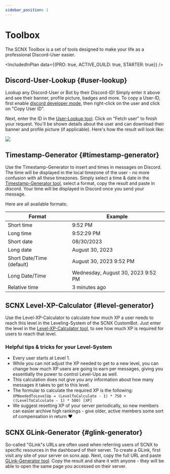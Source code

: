 ```yaml
---
sidebar_position: 1
---
```


# Toolbox

The SCNX Toolbox is a set of tools designed to make your life as a professional Discord-User easier.

<IncludedInPlan data={{PRO: true, ACTIVE_GUILD: true, STARTER: true}} />

## Discord-User-Lookup {#user-lookup}

Lookup any Discord-User or Bot by their Discord-ID! Simply enter it above and see their banner, profile picture, badges
and more. To copy a User-ID, first
enable [discord developer mode](https://faq.scnx.app/discord-entwicklermodus-aktivieren/), then right-click on the user
and click on "Copy User ID".

Next, enter the ID in the [User-Lookup tool](https://scnx.app/user/tools?page=user-lookup). Click on "Fetch user" to
finish your request. You'll be shown details about the user and can download their banner and profile picture (if
applicable). Here's how the result will look like:

![](@site/docs/assets/scnx/user/toolbox/result.png)

## Timestamp-Generator {#timestamp-generator}

Use the Timestamp-Generator to insert and times in messages on Discord. The time will be displayed in the local timezone
of the user - no more confusion with all these timezones. Simply select a time & date in
the [Timestamp-Generator tool](https://scnx.app/user/tools?page=timestamp-generator), select a format, copy the
result and paste in discord. Your time will be displayed in Discord once you send your message.

Here are all available formats:

| Format                    | Example                            |
|---------------------------|------------------------------------|
| Short time                | 9:52 PM                            |
| Long time                 | 9:52:29 PM                         |
| Short date                | 08/30/2023                         |
| Long date                 | August 30, 2023                    |
| Short Date/Time (default) | August 30, 2023 9:52 PM            |
| Long Date/Time            | Wednesday, August 30, 2023 9:52 PM |
| Relative time             | 3 minutes ago                      |

## SCNX Level-XP-Calculator {#level-generator}

Use the Level-XP-Calculator to calculate how much XP a user needs to reach this level in the Leveling-System of the SCNX
CustomBot. Just enter the level in
the [Level-XP-Calculator tool](https://scnx.app/user/tools?page=level-calculator), to see how much XP is required for
users to reach that level.

### Helpful tips & tricks for your Level-System

* Every user starts at Level 1.
* While you can not adjust the XP needed to get to a new level, you can change how much XP users are going to earn per
  messages, giving you essentially the power to control Level-Ups as well.
* This calculation does not give you any information about how many messages it takes to get to this level.
* The formular to calculate the required XP is the
  following: `XPNeededToLevelUp = (LevelToCalculate - 1) * 750 + ((LevelToCalculate - 1) * 500) [XP]`
* We suggest resetting XP of your server periodically, so new members can easier archive high rankings - give older,
  active members some sort of compensation in return :heart:

## SCNX GLink-Generator {#glink-generator}

So-called "GLink"s URLs are often used when referring users of SCNX to specific resources in the dashboard of their
server. To create a GLink, first visit any site of your server on scnx.app. Next, copy the full URL and
paste [GLink-Generator tool](https://scnx.app/user/tools?page=glink-generator). Copy the result and share it with
anyone - they will be able to open the same page you accessed on
their server.
